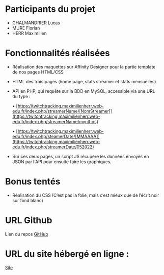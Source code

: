 ﻿# Participants du projet
- CHALMANDRIER Lucas
- MURE Florian
- HERR Maximilien

# Fonctionnalités réalisées

- Réalisation des maquettes sur Affinity Designer pour la partie template de nos pages HTML/CSS
- HTML des trois pages (home page, stats streamer et stats mensuelles)
- API en PHP, qui requête sur la BDD en MySQL, accessible via une URL du type : 

   • [https://twitchtracking.maximilienherr.web-edu.fr/index.php/streamerName/[NomStreamer]](https://twitchtracking.maximilienherr.web-edu.fr/index.php/streamerName/mynthos)
   
   • [https://twitchtracking.maximilienherr.web-edu.fr/index.php/steamerDate/[MMAAAA]](https://twitchtracking.maximilienherr.web-edu.fr/index.php/streamerDate/052022)
   
- Sur ces deux pages, un script JS récupère les données envoyés en JSON par l'API pour ensuite faire les graphiques.
# Bonus tentés

- Réalisation du CSS (C’est pas la folie, mais c’est mieux que de l’écrit noir sur fond blanc)

# URL Github

Lien du repos [GitHub](https://github.com/lucaschlm/twitch-tracker)

# URL du site hébergé en ligne :

[Site](https://twitchtracking.maximilienherr.web-edu.fr/)
